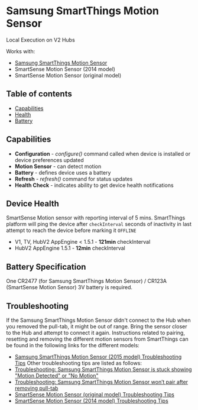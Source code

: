 # Samsung SmartThings Motion Sensor

Local Execution on V2 Hubs

Works with: 

* [Samsung SmartThings Motion Sensor](https://shop.smartthings.com/#!/products/samsung-smartthings-motion-sensor)
* SmartSense Motion Sensor (2014 model)
* SmartSense Motion Sensor (original model)

## Table of contents

* [Capabilities](#capabilities)
* [Health](#device-health)
* [Battery](#battery-specification)

## Capabilities

* **Configuration** - _configure()_ command called when device is installed or device preferences updated
* **Motion Sensor** - can detect motion
* **Battery** - defines device uses a battery
* **Refresh** - _refresh()_ command for status updates
* **Health Check** - indicates ability to get device health notifications

## Device Health

SmartSense Motion sensor with reporting interval of 5 mins.
SmartThings platform will ping the device after `checkInterval` seconds of inactivity in last attempt to reach the device before marking it `OFFLINE` 

* V1, TV, HubV2 AppEngine < 1.5.1 - __121min__ checkInterval
* HubV2 AppEngine 1.5.1 - __12min__ checkInterval


## Battery Specification

One CR2477 (for Samsung SmartThings Motion Sensor) / CR123A (SmartSense Motion Sensor) 3V battery is required.

## Troubleshooting

If the Samsung SmartThings Motion Sensor didn't connect to the Hub when you removed the pull-tab, it might be out of range. 
Bring the sensor closer to the Hub and attempt to connect it again.
Instructions related to pairing, resetting and removing the different motion sensors from SmartThings can be found in the following links for the different models:
* [Samsung SmartThings Motion Sensor (2015 model) Troubleshooting Tips](https://support.smartthings.com/hc/en-us/articles/205957580-Samsung-SmartThings-Motion-Sensor-2015-model-)
Other troubleshooting tips are listed as follows:
* [Troubleshooting: Samsung SmartThings Motion Sensor is stuck showing "Motion Detected" or "No Motion"](https://support.smartthings.com/hc/en-us/articles/200961130-Troubleshooting-Samsung-SmartThings-Motion-Sensor-is-stuck-showing-Motion-Detected-or-No-Motion-)
* [Troubleshooting: Samsung SmartThings Motion Sensor won’t pair after removing pull-tab](https://support.smartthings.com/hc/en-us/articles/204966616-Troubleshooting-Samsung-SmartThings-device-won-t-pair-after-removing-pull-tab)
* [SmartSense Motion Sensor (original model) Troubleshooting Tips](https://support.smartthings.com/hc/en-us/articles/200903280-SmartSense-Motion-Sensor-original-model-)
* [SmartSense Motion Sensor (2014 model) Troubleshooting Tips](https://support.smartthings.com/hc/en-us/articles/203077520-SmartSense-Motion-Sensor-2014-model-)
